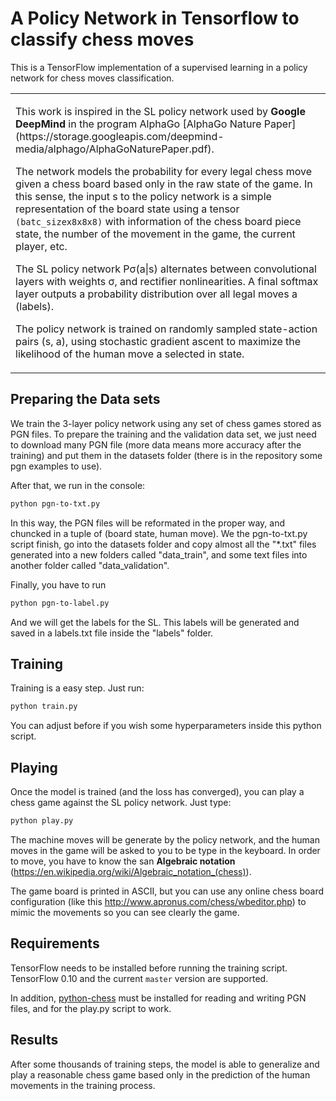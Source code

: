 # A Policy Network in Tensorflow to classify chess moves

This is a TensorFlow implementation of a supervised learning in a policy network for chess moves classification.

<table style="border-collapse: collapse">
<tr>
<td>
<p>
This work is inspired in the SL policy network used by <b>Google DeepMind</b> in the program AlphaGo [AlphaGo Nature Paper](https://storage.googleapis.com/deepmind-media/alphago/AlphaGoNaturePaper.pdf).
</p>
<p>
The network models the probability for every legal chess move given a chess board based only in the raw state of the game.
In this sense, the input s to the policy network is a simple representation of the board state using a tensor <code>(batc_sizex8x8x8)</code> with information of the chess board piece state, the number of the movement in the game, the current player, etc.
</p>
<p>
The SL policy network Pσ(a|s) alternates between convolutional layers with weights σ, and rectifier nonlinearities. A final softmax
layer outputs a probability distribution over all legal moves a (labels).
</p>
<p>
The policy network is trained on randomly sampled state-action pairs (s, a), using stochastic gradient ascent to
maximize the likelihood of the human move a selected in state. 
</p>
</td>
</tr>
</table>

## Preparing the Data sets

We train the 3-layer policy network using any set of chess games stored as PGN files. To prepare the training and the validation data set, we just need to download many PGN file (more data means more accuracy after the training) and put them in the datasets folder (there is in the repository some pgn examples to use).

After that, we run in the console:
```bash
python pgn-to-txt.py
```

In this way, the PGN files will be reformated in the proper way, and chuncked in a tuple of (board state, human move).
We the pgn-to-txt.py script finish, go into the datasets folder and copy almost all the "*.txt" files generated into a new folders called "data_train", and some text files into another folder called "data_validation".

Finally, you have to run 
```bash
python pgn-to-label.py
```

And we will get the labels for the SL. This labels will be generated and saved in a labels.txt file inside the "labels" folder.

## Training

Training is a easy step. Just run:
```bash
python train.py
```

You can adjust before if you wish some hyperparameters inside this python script.

## Playing

Once the model is trained (and the loss has converged), you can play a chess game against the SL policy network.
Just type:
```bash
python play.py
```

The machine moves will be generate by the policy network, and the human moves in the game will be asked to you to be type in the keyboard.
In order to move, you have to know the san <b>Algebraic notation</b> (https://en.wikipedia.org/wiki/Algebraic_notation_(chess)).

The game board is printed in ASCII, but you can use any online chess board configuration (like this http://www.apronus.com/chess/wbeditor.php) to mimic the movements so you can see clearly the game. 

## Requirements

TensorFlow needs to be installed before running the training script.
TensorFlow 0.10 and the current `master` version are supported.

In addition, [python-chess](https://github.com/niklasf/python-chess) must be installed for reading and writing PGN files, and for the play.py script to work.

## Results

After some thousands of training steps, the model is able to generalize and play a reasonable chess game based only in the prediction of the human movements in the training process.
